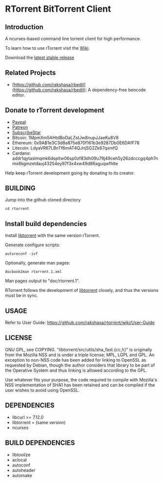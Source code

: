 RTorrent BitTorrent Client
========

Introduction
------------

A ncurses-based command line torrent client for high performance. 

To learn how to use rTorrent visit the [Wiki](https://github.com/rakshasa/rtorrent/wiki).

Download the [latest stable release](https://github.com/rakshasa/rtorrent/releases/latest)

Related Projects
----------------

* [https://github.com/rakshasa/rbedit](https://github.com/rakshasa/rbedit): A dependency-free bencode editor.

Donate to rTorrent development
------------------------------

* [Paypal](https://paypal.me/jarisundellno)
* [Patreon](https://www.patreon.com/rtorrent)
* [SubscribeStar](https://www.subscribestar.com/rtorrent)
* Bitcoin: 1MpmXm5AHtdBoDaLZstJw8nupJJaeKu8V8
* Ethereum: 0x9AB1e3C3d8a875e870f161b3e9287Db0E6DAfF78
* Litecoin: LdyaVR67LBnTf6mAT4QJnjSG2Zk67qxmfQ
* Cardano: addr1qytaslmqmk6dspltw06sp0zf83dh09u79j49ceh5y26zdcccgq4ph7nmx6kgmzeldauj43254ey97f3x4xw49d86aguqwfhlte


Help keep rTorrent development going by donating to its creator.


BUILDING
--------

Jump into the github cloned directory

```
cd rtorrent
```

## Install build dependencies

Install [libtorrent](https://github.com/rakshasa/libtorrent) with the same version rTorrent.

Generate configure scripts:

```
autoreconf -ivf
```

Optionally, generate man pages:

```
docbook2man rtorrent.1.xml
```

Man pages output to "doc/rtorrent.1".

RTorrent follows the development of [libtorrent](https://github.com/rakshasa/libtorrent) closely, and thus the versions must be in sync.

## USAGE

Refer to User Guide: https://github.com/rakshasa/rtorrent/wiki/User-Guide

## LICENSE

GNU GPL, see COPYING. "libtorrent/src/utils/sha_fast.{cc,h}" is
originally from the Mozilla NSS and is under a triple license; MPL,
LGPL and GPL. An exception to non-NSS code has been added for linking to OpenSSL as requested by Debian, though the author considers that library to be part of the Operative System and thus linking is allowed according to the GPL.

Use whatever fits your purpose, the code required to compile with
Mozilla's NSS implementation of SHA1 has been retained and can be
compiled if the user wishes to avoid using OpenSSL.

## DEPENDENCIES

* libcurl >= 7.12.0
* libtorrent = (same version)
* ncurses

## BUILD DEPENDENCIES

* libtoolize
* aclocal
* autoconf
* autoheader
* automake
